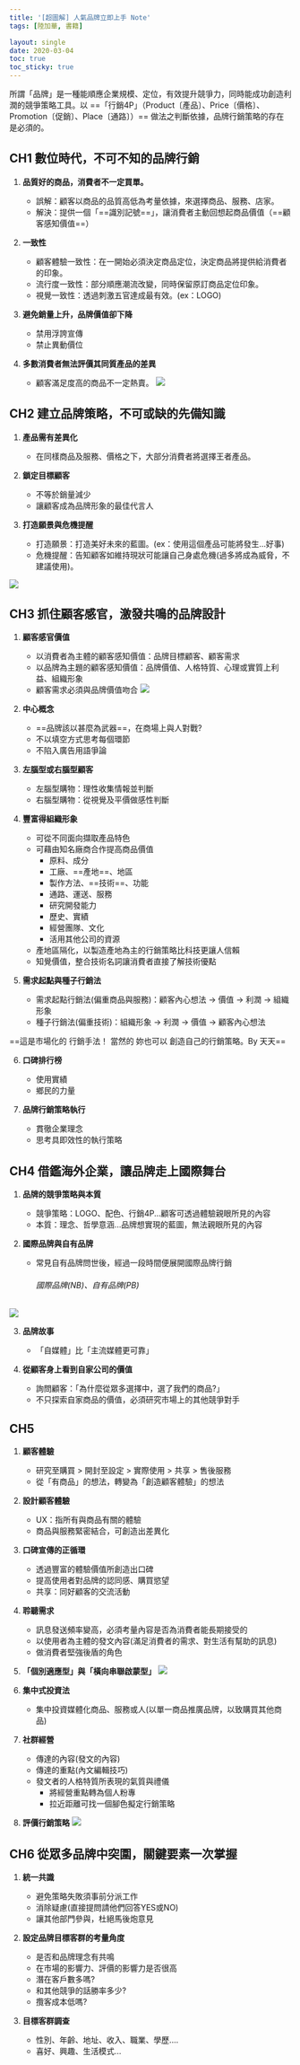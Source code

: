 ```yaml
---
title: '[超圖解] 人氣品牌立即上手 Note'
tags: [陸加華, 書籍]

layout: single
date: 2020-03-04
toc: true
toc_sticky: true
---
```


所謂「品牌」是一種能順應企業規模、定位，有效提升競爭力，同時能成功創造利潤的競爭策略工具。以 ==「行銷4P」（Product〔產品〕、Price〔價格〕、Promotion〔促銷〕、Place〔通路〕）== 做法之判斷依據，品牌行銷策略的存在是必須的。
## CH1 數位時代，不可不知的品牌行銷
1. **品質好的商品，消費者不一定買單。**
    - 誤解：顧客以商品的品質高低為考量依據，來選擇商品、服務、店家。
    - 解決：提供一個「==識別記號==」，讓消費者主動回想起商品價值（==顧客感知價值==）

2. **一致性**
    - 顧客體驗一致性：在一開始必須決定商品定位，決定商品將提供給消費者的印象。
    - 流行度一致性：部分順應潮流改變，同時保留原訂商品定位印象。
    - 視覺一致性：透過刺激五官達成最有效。(ex：LOGO)

3. **避免銷量上升，品牌價值卻下降**
    - 禁用浮誇宣傳
    - 禁止異動價位

4. **多數消費者無法評價其同質產品的差異**
    - 顧客滿足度高的商品不一定熱賣。
![](https://i.imgur.com/MvslITj.png)

## CH2 建立品牌策略，不可或缺的先備知識
1. **產品需有差異化**
    - 在同樣商品及服務、價格之下，大部分消費者將選擇王者產品。

2. **鎖定目標顧客**
    - 不等於銷量減少
    - 讓顧客成為品牌形象的最佳代言人

3. **打造願景與危機提醒**
    - 打造願景：打造美好未來的藍圖。(ex：使用這個產品可能將發生...好事)
    - 危機提醒：告知顧客如維持現狀可能讓自己身處危機(過多將成為威脅，不建議使用)。

![](https://i.imgur.com/g046Xg2.png)

## CH3 抓住顧客感官，激發共鳴的品牌設計
1. **顧客感官價值**
    - 以消費者為主體的顧客感知價值：品牌目標顧客、顧客需求
    - 以品牌為主題的顧客感知價值：品牌價值、人格特質、心理或實質上利益、組織形象
    - 顧客需求必須與品牌價值吻合
![](https://i.imgur.com/TQNkotP.png)
2. **中心概念**
    - ==品牌該以甚麼為武器==，在商場上與人對戰?
    - 不以填空方式思考每個環節
    - 不陷入廣告用語爭論

3. **左腦型或右腦型顧客**
    - 左腦型購物：理性收集情報並判斷
    - 右腦型購物：從視覺及平價做感性判斷

4. **豐富得組織形象**
    - 可從不同面向擷取產品特色
    - 可藉由知名廠商合作提高商品價值
        - 原料、成分
        - 工廠、==產地==、地區
        - 製作方法、==技術==、功能
        - 通路、運送、服務
        - 研究開發能力
        - 歷史、實績
        - 經營團隊、文化
        - 活用其他公司的資源
    - 產地區隔化，以製造產地為主的行銷策略比科技更讓人信賴
    - 知覺價值，整合技術名詞讓消費者直接了解技術優點

5. **需求起點與種子行銷法**
    - 需求起點行銷法(偏重商品與服務)：顧客內心想法 -> 價值 -> 利潤 -> 組織形象
    - 種子行銷法(偏重技術)：組織形象 -> 利潤 -> 價值 -> 顧客內心想法

==這是市場化的 行銷手法！ 當然的 妳也可以 創造自己的行銷策略。By 天天==

6. **口碑排行榜**
    - 使用實績
    - 鄉民的力量

7. **品牌行銷策略執行**
    - 貫徹企業理念
    - 思考具即效性的執行策略

## CH4 借鑑海外企業，讓品牌走上國際舞台

1. **品牌的競爭策略與本質**
    - 競爭策略：LOGO、配色、行銷4P...顧客可透過體驗親眼所見的內容
    - 本質：理念、哲學意涵...品牌想實現的藍圖，無法親眼所見的內容

2. **國際品牌與自有品牌**
    - 常見自有品牌問世後，經過一段時間便展開國際品牌行銷
        ###### 國際品牌(NB)、自有品牌(PB)
        
![](https://i.imgur.com/yDIAepv.png)



3. **品牌故事**
    - 「自媒體」比「主流媒體更可靠」

4. **從顧客身上看到自家公司的價值**
    - 詢問顧客：「為什麼從眾多選擇中，選了我們的商品?」
    - 不只探索自家商品的價值，必須研究市場上的其他競爭對手

## CH5 

1. **顧客體驗**
    - 研究至購買 > 開封至設定 > 實際使用 > 共享 > 售後服務
    - 從「有商品」的想法，轉變為「創造顧客體驗」的想法

2. **設計顧客體驗**
    - UX：指所有與商品有關的體驗
    - 商品與服務緊密結合，可創造出差異化

3. **口碑宣傳的正循環**
    - 透過豐富的體驗價值所創造出口碑
    - 提高使用者對品牌的認同感、購買慾望
    - 共享：同好顧客的交流活動

4. **聆聽需求**
    - 訊息發送頻率變高，必須考量內容是否為消費者能長期接受的
    - 以使用者為主體的發文內容(滿足消費者的需求、對生活有幫助的訊息)
    - 做消費者堅強後盾的角色

5. **「個別適應型」與「橫向串聯啟蒙型」**
    ![](https://i.imgur.com/At1UHqZ.png)
    
6. **集中式投資法**
    - 集中投資媒體化商品、服務或人(以單一商品推廣品牌，以致購買其他商品)

7. **社群經營**
    - 傳達的內容(發文的內容)
    - 傳達的重點(內文編輯技巧)
    - 發文者的人格特質所表現的氣質與禮儀
        - 將經營重點轉為個人粉專
        - 拉近距離可找一個腳色擬定行銷策略

8. **評價行銷策略**
    ![](https://i.imgur.com/yurbZJp.png)

## CH6 從眾多品牌中突圍，關鍵要素一次掌握

1. **統一共識**
    - 避免策略失敗須事前分派工作
    - 消除疑慮(直接提問請他們回答YES或NO)
    - 讓其他部門參與，杜絕馬後炮意見

2. **設定品牌目標客群的考量角度**
    - 是否和品牌理念有共鳴
    - 在市場的影響力、評價的影響力是否很高
    - 潛在客戶數多嗎?
    - 和其他競爭的話勝率多少?
    - 攬客成本低嗎?

3. **目標客群調查**
    - 性別、年齡、地址、收入、職業、學歷....
    - 喜好、興趣、生活模式...